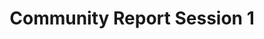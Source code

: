 ---
slug: community-session-1
type: event
event_type: Community Report Session
status: ready
title: Community Report Session 1
venue: VOGELFREI
date_time: Friday, April 21st, 10:00
chair: $sousa-santos-raphael
schedule:
    -   time: t10:00
        item: $on-the-fly-documentary
        screening: True
    -   time: t10:25
        item: $toplap-barcelona-community-report-2023
    -   time: t10:35
        item: $nl-cl-community-report
    -   time: t10:45
        item: $toplap-karlsruhe
        screening: True
---